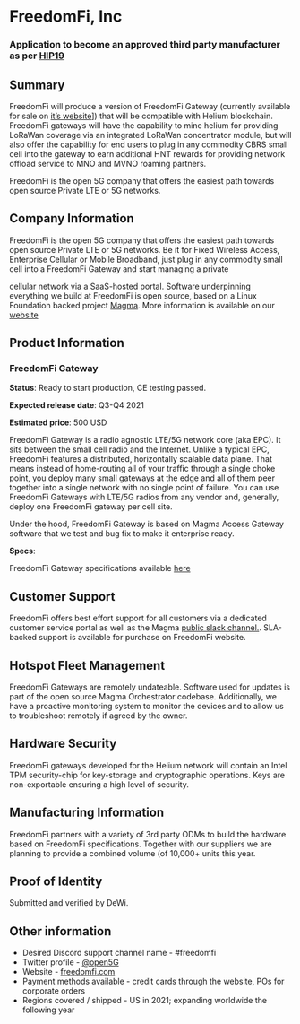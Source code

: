 # FreedomFi, Inc

### Application to become an approved third party manufacturer as per [HIP19](https://github.com/helium/HIP/blob/master/0019-third-party-manufacturers.md)

## Summary

FreedomFi will produce a version of FreedomFi Gateway (currently available for sale on [it’s website]([http://www.freedomfi.com/product/](http://www.freedomfi.com/product/))]) that will be compatible with Helium blockchain. FreedomFi gateways will have the capability to mine helium for providing LoRaWan coverage via an integrated LoRaWan concentrator module, but will also offer the capability for end users to plug in any commodity CBRS small cell into the gateway to earn additional HNT rewards for providing network offload service to MNO and MVNO roaming partners.

FreedomFi is the open 5G company that offers the easiest path towards open source Private LTE or 5G networks.

## Company Information
FreedomFi is the open 5G company that offers the easiest path towards open source Private LTE or 5G networks. Be it for Fixed Wireless Access, Enterprise Cellular or Mobile Broadband, just plug in any commodity small cell into a FreedomFi Gateway and start managing a private

cellular network via a SaaS-hosted portal. Software underpinning everything we build at FreedomFi is open source, based on a Linux Foundation backed project [Magma]([http://magmacore.org](http://magmacore.org)). More information is available on our [website]([https://freedomfi.com/](https://freedomfi.com/))

  
## Product Information

### FreedomFi Gateway

**Status**: Ready to start production, CE testing passed.

**Expected release date**: Q3-Q4 2021

**Estimated price**: 500 USD

FreedomFi Gateway is a radio agnostic LTE/5G network core (aka EPC). It sits between the small cell radio and the Internet. Unlike a typical EPC, FreedomFi features a distributed, horizontally scalable data plane. That means instead of home-routing all of your traffic through a single choke point, you deploy many small gateways at the edge and all of them peer together into a single network with no single point of failure. You can use FreedomFi Gateways with LTE/5G radios from any vendor and, generally, deploy one FreedomFi gateway per cell site.

Under the hood, FreedomFi Gateway is based on Magma Access Gateway software that we test and bug fix to make it enterprise ready.

**Specs**:

FreedomFi Gateway specifications available [here](https://drive.google.com/file/d/13_gtqwRnEZ224uN6K6LGT0ATO8VYe-b5/view?usp=sharing)

## Customer Support

FreedomFi offers best effort support for all customers via a dedicated customer service portal as well as the Magma [public slack channel.](https://join.slack.com/t/magmacore/shared_invite/zt-g76zkofr-g6~jYiS3KRzC9qhAISUC2A). SLA-backed support is available for purchase on FreedomFi website.

## Hotspot Fleet Management

FreedomFi Gateways are remotely undateable. Software used for updates is part of the open source Magma Orchestrator codebase. Additionally, we have a proactive monitoring system to monitor the devices and to allow us to troubleshoot remotely if agreed by the owner.

## Hardware Security
FreedomFi gateways developed for the Helium network will contain an Intel TPM security-chip for key-storage and cryptographic operations. Keys are non-exportable ensuring a high level of security.

## Manufacturing Information
FreedomFi partners with a variety of 3rd party ODMs to build the hardware based on FreedomFi specifications. Together with our suppliers we are planning to provide a combined volume (of 10,000+ units this year.

## Proof of Identity
Submitted and verified by DeWi.

## Other information
* Desired Discord support channel name - #freedomfi
* Twitter profile - [@open5G](https://twitter.com/open5g)
* Website - [freedomfi.com]([https://freedomfi.com](https://freedomfi.com))
* Payment methods available - credit cards through the website, POs for corporate orders
* Regions covered / shipped - US in 2021; expanding worldwide the following year
